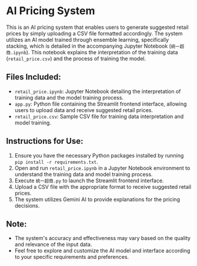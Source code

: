 # AI Pricing System

This is an AI pricing system that enables users to generate suggested retail prices by simply uploading a CSV file formatted accordingly. The system utilizes an AI model trained through ensemble learning, specifically stacking, which is detailed in the accompanying Jupyter Notebook (`統一超商.ipynb`). This notebook explains the interpretation of the training data (`retail_price.csv`) and the process of training the model.

## Files Included:
- `retail_price.ipynb`: Jupyter Notebook detailing the interpretation of training data and the model training process.
- `app.py`: Python file containing the Streamlit frontend interface, allowing users to upload data and receive suggested retail prices.
- `retail_price.csv`: Sample CSV file for training data interpretation and model training.

## Instructions for Use:
1. Ensure you have the necessary Python packages installed by running `pip install -r requirements.txt`.
2. Open and run `retail_price.ipynb` in a Jupyter Notebook environment to understand the training data and model training process.
3. Execute `統一超商.py` to launch the Streamlit frontend interface.
4. Upload a CSV file with the appropriate format to receive suggested retail prices.
5. The system utilizes Gemini AI to provide explanations for the pricing decisions.

## Note:
- The system's accuracy and effectiveness may vary based on the quality and relevance of the input data.
- Feel free to explore and customize the AI model and interface according to your specific requirements and preferences.
